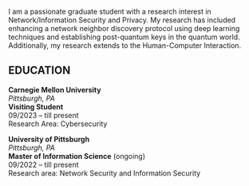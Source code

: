 I am a passionate graduate student with a research interest in Network/Information Security and Privacy. My research has included enhancing a network neighbor discovery protocol using deep learning techniques and establishing post-quantum keys in the quantum world. Additionally, my research extends to the Human-Computer Interaction.

## EDUCATION

**Carnegie Mellon University**  
*Pittsburgh, PA*  
**Visiting Student**  
09/2023 – till present  
Research Area: Cybersecurity  


**University of Pittsburgh**  
*Pittsburgh, PA*  
**Master of Information Science** (ongoing)  
09/2022 – till present  
Research area: Network Security and Information Security  




